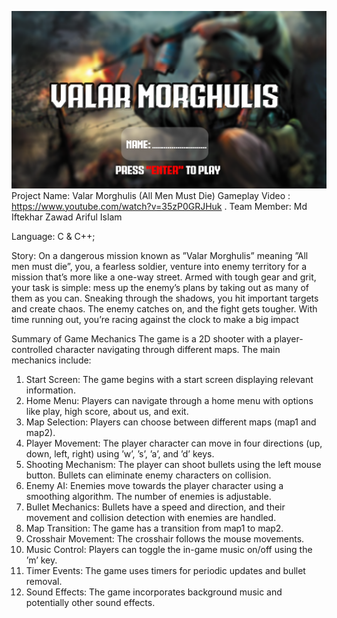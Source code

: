 ![alt text](start-1.bmp)
Project Name: Valar Morghulis (All Men Must Die)
Gameplay Video : https://www.youtube.com/watch?v=35zP0GRJHuk
.
Team Member:
Md Iftekhar Zawad
Ariful Islam

Language: C & C++;

Story:
On a dangerous mission known as ”Valar Morghulis” meaning ”All men must die”, you,
a fearless soldier, venture into enemy territory for a mission that’s more like a one-way
street. Armed with tough gear and grit, your task is simple: mess up the enemy’s plans
by taking out as many of them as you can. Sneaking through the shadows, you hit
important targets and create chaos. The enemy catches on, and the fight gets tougher.
With time running out, you’re racing against the clock to make a big impact

Summary of Game Mechanics
The game is a 2D shooter with a player-controlled character navigating through different
maps. The main mechanics include:
1. Start Screen: The game begins with a start screen displaying relevant information.
2. Home Menu: Players can navigate through a home menu with options like
    play, high score, about us, and exit.
3. Map Selection: Players can choose between different maps (map1 and map2).
4. Player Movement: The player character can move in four directions (up,
   down, left, right) using ’w’, ’s’, ’a’, and ’d’ keys.
5. Shooting Mechanism: The player can shoot bullets using the left mouse
    button. Bullets can eliminate enemy characters on collision.
6. Enemy AI: Enemies move towards the player character using a smoothing algorithm. The number of enemies is adjustable.
7. Bullet Mechanics: Bullets have a speed and direction, and their movement
and collision detection with enemies are handled.
8. Map Transition: The game has a transition from map1 to map2.
9. Crosshair Movement: The crosshair follows the mouse movements.
10. Music Control: Players can toggle the in-game music on/off using the ’m’ key.
11. Timer Events: The game uses timers for periodic updates and bullet removal.
12. Sound Effects: The game incorporates background music and potentially other
    sound effects.

